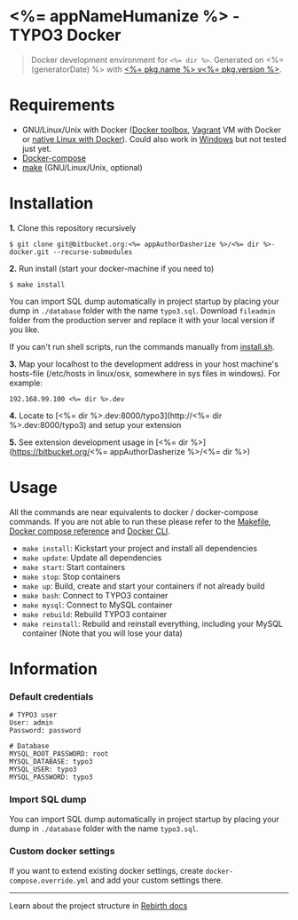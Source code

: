 # <%= appNameHumanize %> - TYPO3 Docker

> Docker development environment for `<%= dir %>`. Generated on <%= (generatorDate) %> with [<%= pkg.name %> v<%= pkg.version %>](<%= (generatorRepository) %>).

# Requirements

* GNU/Linux/Unix with Docker ([Docker toolbox](https://www.docker.com/products/docker-toolbox), [Vagrant](https://www.vagrantup.com/downloads.html) VM with Docker or [native Linux with Docker](http://docs.docker.com/linux/step_one/)). Could also work in [Windows](https://docs.docker.com/docker-for-windows/#/what-to-know-before-you-install) but not tested just yet.
* [Docker-compose](https://github.com/docker/compose)
* [make](https://www.gnu.org/software/make/manual/make.html) (GNU/Linux/Unix, optional)

# Installation 

**1.** Clone this repository recursively

```
$ git clone git@bitbucket.org:<%= appAuthorDasherize %>/<%= dir %>-docker.git --recurse-submodules
```

**2.** Run install (start your docker-machine if you need to)

```
$ make install
```

You can import SQL dump automatically in project startup by placing your dump in `./database` folder with the name `typo3.sql`. Download `fileadmin` folder from the production server and replace it with your local version if you like.

If you can't run shell scripts, run the commands manually from [install.sh](install.sh).

**3.** Map your localhost to the development address in your host machine's hosts-file (/etc/hosts in linux/osx, somewhere in sys files in windows). For example:

```
192.168.99.100 <%= dir %>.dev
```

**4.** Locate to [<%= dir %>.dev:8000/typo3](http://<%= dir %>.dev:8000/typo3) and setup your extension

**5.** See extension development usage in [<%= dir %>](https://bitbucket.org/<%= appAuthorDasherize %>/<%= dir %>) 

# Usage

All the commands are near equivalents to docker / docker-compose commands. If you are not able to run these please refer to the [Makefile](Makefile), [Docker compose reference](https://docs.docker.com/compose/reference) and [ Docker CLI](https://docs.docker.com/engine/reference/commandline/). 

* `make install`: Kickstart your project and install all dependencies
* `make update`: Update all dependencies
* `make start`: Start containers
* `make stop`: Stop containers
* `make up`: Build, create and start your containers if not already build
* `make bash`: Connect to TYPO3 container
* `make mysql`: Connect to MySQL container
* `make rebuild`: Rebuild TYPO3 container
* `make reinstall`: Rebuild and reinstall everything, including your MySQL container (Note that you will lose your data)

# Information

### Default credentials

```
# TYPO3 user
User: admin
Password: password
```

```
# Database
MYSQL_ROOT_PASSWORD: root
MYSQL_DATABASE: typo3
MYSQL_USER: typo3
MYSQL_PASSWORD: typo3
```

### Import SQL dump

You can import SQL dump automatically in project startup by placing your dump in `./database` folder with the name `typo3.sql`.

### Custom docker settings

If you want to extend existing docker settings, create `docker-compose.override.yml` and add your custom settings there. 

---

Learn about the project structure in [Rebirth docs](https://github.com/joonasy/generator-rebirth/tree/master/docs)
